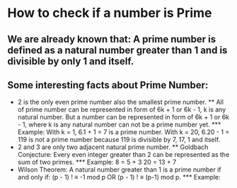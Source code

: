 # How to check if a number is Prime

## We are already known that: A prime number is defined as a natural number greater than 1 and is divisible by only 1 and itself.

## Some interesting facts about Prime Number:
* 2 is the only even prime number also the smallest prime number.
  ** All of prime number can be represented in form of 6k + 1 or 6k - 1, k is any natural number. 
     But a number can be represented in form of 6k + 1 or 6k - 1, where k is any natural number can not be a prime number yet.
    *** Example: With k = 1, 6.1 + 1 = 7 is a prime number.
                 With k = 20, 6.20 - 1 = 119 is not a prime number because 119 is divisible by 7, 17, 1 and itself.
* 2 and 3 are only two adjacent natural prime number.
  ** Goldbach Conjecture: Every even integer greater than 2 can be represented as the sum of two primes.
    *** Example: 8 = 5 + 3
                 20 = 13 + 7
* Wilson Theorem: A natural number greater than 1 is a prime number if and only if: (p - 1) ! ≡ -1 mod p OR (p - 1) ! ≡ (p-1) mod p.
    *** Example:
  
